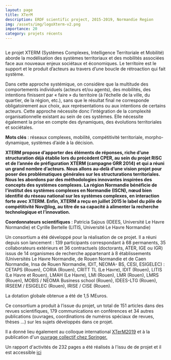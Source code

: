 ```yaml
---
layout: page
title: XTerM
description: ERDF scientific project, 2015-2019, Normandie Region 
img: /assets/img/logoXterm-v2.png
importance: 20
category: projets récents
---
```

<div class="row">
    <div class="col-sm mt-3 mt-md-0">
        <img class="img-fluid rounded z-depth-1" src="{{ '/assets/img/logoXterm-v2.png' | relative_url }}" alt="" title="XTerM logo"/>
    </div>
</div>
<!-- 
<div class="caption">
    XTerM logo
</div>
-->

Le projet XTERM (Systèmes Complexes, Intelligence Territoriale et Mobilité) aborde la modélisation des systèmes territoriaux et des mobilités associées face aux nouveaux enjeux sociétaux et économiques. Le territoire est le support et le produit d’acteurs au travers d’une boucle de rétroaction qui fait système.

Dans cette approche systémique, on considère que la multitude des comportements individuels (acteurs et/ou agents), des mobilités, des intentions finissent par « faire » du territoire (à l’échelle de la ville, du quartier, de la région, etc.), sans que le résultat final ne corresponde obligatoirement aux choix, aux représentations ou aux intentions de certains acteurs. Cette approche nécessite donc l’intégration de la complexité organisationnelle existant au sein de ces systèmes. Elle nécessite également la prise en compte des dynamiques, des évolutions territoriales et sociétales.

**Mots clés** : réseaux complexes, mobilité, compétitivité territoriale, morpho-dynamique, systèmes d’aide à la décision.

**XTERM propose d’apporter des éléments de réponses, riche d’une structuration déjà établie lors du précèdent CPER, au sein du projet RISC et de l’année de préfiguration XTERM (campagne GRR 2014) et qui a réuni un grand nombre d’acteurs. Nous allons au-delà d’une vision projet pour poser des problématiques générales sur les structurations territoriales. Nous les abordons par des méthodologies innovantes inspirées des concepts des systèmes complexes. La région Normandie bénéficie de l’institut des systèmes complexes en Normandie (ISCN), nœud bien identifié du réseau national sur les systèmes complexes, en interaction forte avec XTERM. Enfin, XTERM a reçu en juillet 2015 le label du pôle de compétitivité Nov@log, au titre de sa capacité à alimenter la recherche technologique et l’innovation.**

**Coordonnateurs scientifiques** : Patricia Sajous (IDEES, Université Le Havre Normandie) et Cyrille Bertelle (LITIS, Université Le Havre Normandie)

Un consortium a été développé pour la réalisation de ce projet. Il a réuni depuis son lancement : 139 participants correspondant à 68 permanents, 35 collaborateurs extérieurs et 36 contractuels (doctorants, ATER, IGE ou IGR) issus de 14 organismes de recherche appartenant à 8 établissements (Universités Le Havre Normandie, de Rouen Normandie et de Caen Normandie, Insa de Rouen Normandie, IDIT, NEOMA- BS, CESI, ESIGELEC) : CETAPS (Rouen), CORIA (Rouen), CRITT TL (Le Havre), IDIT (Rouen), LITIS (Le Havre et Rouen), LMAH (Le Havre), LMI (Rouen), LMR (Rouen), LMRS (Rouen), MOBIS / NEOMA Business school (Rouen), IDEES-LTG (Rouen), IRSEEM / ESIGELEC (Rouen), IRISE / CISE (Rouen).

La dotation globale obtenue a été de 1,5 MEuros.

Ce consortium a produit à l’issue du projet, un total de 151 articles dans des revues scientifiques, 179 communications en conférences et 34 autres publications (ouvrages, coordinations de numéros spéciaux de revues, thèses ...) sur les sujets développés dans ce projet. 

Il a donné lieu également au colloque international [XTerM2019](https://xterm2019.sciencesconf.org/) et à la publication d'un [ouvrage collectif chez Springer.](https://link.springer.com/book/10.1007/978-3-030-59302-5)

Un rapport d'activités de 232 pages a été réalisés à l'issu de de projet et il est accessible [ici](https://cyrillebertelle.github.io/cyrillebertelleWP/assets/pdf/Rapport-Scientifique-xterM201911.pdf)



<!-- 
Every project has a beautiful feature showcase page.
It's easy to include images in a flexible 3-column grid format.
Make your photos 1/3, 2/3, or full width.

To give your project a background in the portfolio page, just add the img tag to the front matter like so:

    ---
    layout: page
    title: project
    description: a project with a background image
    img: /assets/img/12.jpg
    ---

<div class="row">
    <div class="col-sm mt-3 mt-md-0">
        <img class="img-fluid rounded z-depth-1" src="{{ '/assets/img/1.jpg' | relative_url }}" alt="" title="example image"/>
    </div>
    <div class="col-sm mt-3 mt-md-0">
        <img class="img-fluid rounded z-depth-1" src="{{ '/assets/img/3.jpg' | relative_url }}" alt="" title="example image"/>
    </div>
    <div class="col-sm mt-3 mt-md-0">
        <img class="img-fluid rounded z-depth-1" src="{{ '/assets/img/5.jpg' | relative_url }}" alt="" title="example image"/>
    </div>
</div>
<div class="caption">
    Caption photos easily. On the left, a road goes through a tunnel. Middle, leaves artistically fall in a hipster photoshoot. Right, in another hipster photoshoot, a lumberjack grasps a handful of pine needles.
</div>
<div class="row">
    <div class="col-sm mt-3 mt-md-0">
        <img class="img-fluid rounded z-depth-1" src="{{ '/assets/img/5.jpg' | relative_url }}" alt="" title="example image"/>
    </div>
</div>
<div class="caption">
    This image can also have a caption. It's like magic.
</div>

You can also put regular text between your rows of images.
Say you wanted to write a little bit about your project before you posted the rest of the images.
You describe how you toiled, sweated, *bled* for your project, and then... you reveal it's glory in the next row of images.


<div class="row justify-content-sm-center">
    <div class="col-sm-8 mt-3 mt-md-0">
        <img class="img-fluid rounded z-depth-1" src="{{ '/assets/img/6.jpg' | relative_url }}" alt="" title="example image"/>
    </div>
    <div class="col-sm-4 mt-3 mt-md-0">
        <img class="img-fluid rounded z-depth-1" src="{{ '/assets/img/11.jpg' | relative_url }}" alt="" title="example image"/>
    </div>
</div>
<div class="caption">
    You can also have artistically styled 2/3 + 1/3 images, like these.
</div>


The code is simple.
Just wrap your images with `<div class="col-sm">` and place them inside `<div class="row">` (read more about the <a href="https://getbootstrap.com/docs/4.4/layout/grid/" target="_blank">Bootstrap Grid</a> system).
To make images responsive, add `img-fluid` class to each; for rounded corners and shadows use `rounded` and `z-depth-1` classes.
Here's the code for the last row of images above:

```html
<div class="row justify-content-sm-center">
    <div class="col-sm-8 mt-3 mt-md-0">
        <img class="img-fluid rounded z-depth-1" src="{{ '/assets/img/6.jpg' | relative_url }}" alt="" title="example image"/>
    </div>
    <div class="col-sm-4 mt-3 mt-md-0">
        <img class="img-fluid rounded z-depth-1" src="{{ '/assets/img/11.jpg' | relative_url }}" alt="" title="example image"/>
    </div>
</div>
```
-->
